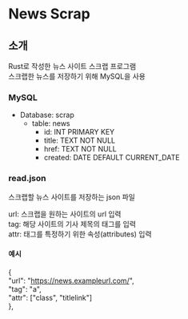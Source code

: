 # News Scrap

## 소개
Rust로 작성한 뉴스 사이트 스크랩 프로그램  
스크랩한 뉴스를 저장하기 위해 MySQL을 사용  

### MySQL

- Database: scrap
  - table: news
    - id: INT PRIMARY KEY
    - title: TEXT NOT NULL
    - href: TEXT NOT NULL
    - created: DATE DEFAULT CURRENT_DATE


### read.json
스크랩할 뉴스 사이트를 저장하는 json 파일  

url: 스크랩을 원하는 사이트의 url 입력  
tag: 해당 사이트의 기사 제목의 태그를 입력  
attr: 태그를 특정하기 위한 속성(attributes) 입력


#### 예시
{  
    "url": "https://news.exampleurl.com/",  
    "tag": "a",  
    "attr": ["class", "titlelink"]  
},